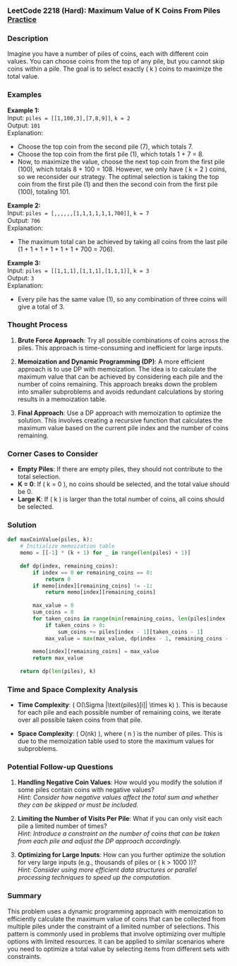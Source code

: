 ### LeetCode 2218 (Hard): Maximum Value of K Coins From Piles [Practice](https://leetcode.com/problems/maximum-value-of-k-coins-from-piles)

### Description  
Imagine you have a number of piles of coins, each with different coin values. You can choose coins from the top of any pile, but you cannot skip coins within a pile. The goal is to select exactly \( k \) coins to maximize the total value.

### Examples  

**Example 1:**  
Input: `piles = [[1,100,3],[7,8,9]]`, `k = 2`  
Output: `101`  
Explanation:  
- Choose the top coin from the second pile (7), which totals 7.
- Choose the top coin from the first pile (1), which totals 1 + 7 = 8.
- Now, to maximize the value, choose the next top coin from the first pile (100), which totals 8 + 100 = 108. However, we only have \( k = 2 \) coins, so we reconsider our strategy. The optimal selection is taking the top coin from the first pile (1) and then the second coin from the first pile (100), totaling 101.

**Example 2:**  
Input: `piles = [,,,,,,[1,1,1,1,1,1,700]]`, `k = 7`  
Output: `706`  
Explanation:  
- The maximum total can be achieved by taking all coins from the last pile (1 + 1 + 1 + 1 + 1 + 1 + 700 = 706).

**Example 3:**  
Input: `piles = [[1,1,1],[1,1,1],[1,1,1]]`, `k = 3`  
Output: `3`  
Explanation:  
- Every pile has the same value (1), so any combination of three coins will give a total of 3.

### Thought Process  
1. **Brute Force Approach**: Try all possible combinations of coins across the piles. This approach is time-consuming and inefficient for large inputs.
   
2. **Memoization and Dynamic Programming (DP)**: A more efficient approach is to use DP with memoization. The idea is to calculate the maximum value that can be achieved by considering each pile and the number of coins remaining. This approach breaks down the problem into smaller subproblems and avoids redundant calculations by storing results in a memoization table.

3. **Final Approach**: Use a DP approach with memoization to optimize the solution. This involves creating a recursive function that calculates the maximum value based on the current pile index and the number of coins remaining.

### Corner Cases to Consider  
- **Empty Piles**: If there are empty piles, they should not contribute to the total selection.
- **K = 0**: If \( k = 0 \), no coins should be selected, and the total value should be 0.
- **Large K**: If \( k \) is larger than the total number of coins, all coins should be selected.

### Solution

```python
def maxCoinValue(piles, k):
    # Initialize memoization table
    memo = [[-1] * (k + 1) for _ in range(len(piles) + 1)]
    
    def dp(index, remaining_coins):
        if index == 0 or remaining_coins == 0:
            return 0
        if memo[index][remaining_coins] != -1:
            return memo[index][remaining_coins]
        
        max_value = 0
        sum_coins = 0
        for taken_coins in range(min(remaining_coins, len(piles[index - 1])) + 1):
            if taken_coins > 0:
                sum_coins += piles[index - 1][taken_coins - 1]
            max_value = max(max_value, dp(index - 1, remaining_coins - taken_coins) + sum_coins)
        
        memo[index][remaining_coins] = max_value
        return max_value
    
    return dp(len(piles), k)
```

### Time and Space Complexity Analysis  

- **Time Complexity**: \( O(\Sigma |\text{piles}[i]| \times k) \). This is because for each pile and each possible number of remaining coins, we iterate over all possible taken coins from that pile.
  
- **Space Complexity**: \( O(nk) \), where \( n \) is the number of piles. This is due to the memoization table used to store the maximum values for subproblems.

### Potential Follow-up Questions  

1. **Handling Negative Coin Values**: How would you modify the solution if some piles contain coins with negative values?  
   *Hint: Consider how negative values affect the total sum and whether they can be skipped or must be included.*

2. **Limiting the Number of Visits Per Pile**: What if you can only visit each pile a limited number of times?  
   *Hint: Introduce a constraint on the number of coins that can be taken from each pile and adjust the DP approach accordingly.*

3. **Optimizing for Large Inputs**: How can you further optimize the solution for very large inputs (e.g., thousands of piles or \( k > 1000 \))?  
   *Hint: Consider using more efficient data structures or parallel processing techniques to speed up the computation.*

### Summary  
This problem uses a dynamic programming approach with memoization to efficiently calculate the maximum value of coins that can be collected from multiple piles under the constraint of a limited number of selections. This pattern is commonly used in problems that involve optimizing over multiple options with limited resources. It can be applied to similar scenarios where you need to optimize a total value by selecting items from different sets with constraints.